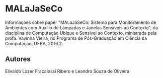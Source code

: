 # MALaJaSeCo
Informações sobre paper "MALaJaSeCo: Sistema para Monitoramento de Ambientes com Auxílio de Lâmpadas e Janelas Sensíveis ao Contexto", da disciplina de Computação Ubíque e Sensível ao Contexto, ministrada pela profa. Vavinha Vieira, no Programa de Pós-Graduação em Ciência da Computação, UFBA, 2016.2.

## Autores
Elivaldo Lozer Fracalossi Ribero e Leandro Souza de Oliveira
